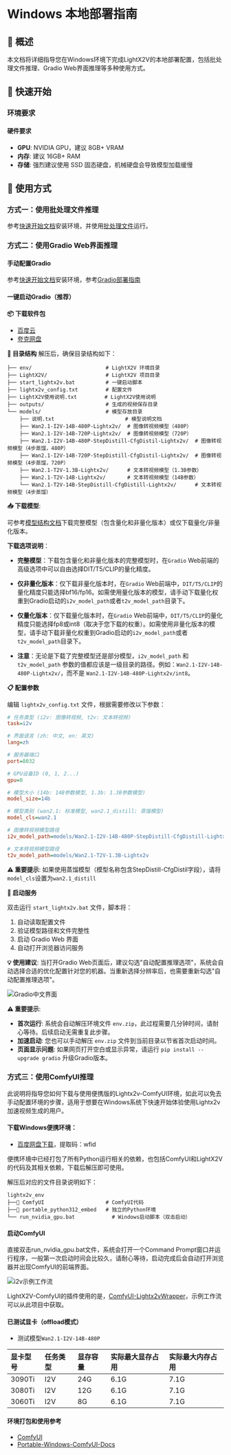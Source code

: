 # Windows 本地部署指南

## 📖 概述

本文档将详细指导您在Windows环境下完成LightX2V的本地部署配置，包括批处理文件推理、Gradio Web界面推理等多种使用方式。

## 🚀 快速开始

### 环境要求

#### 硬件要求
- **GPU**: NVIDIA GPU，建议 8GB+ VRAM
- **内存**: 建议 16GB+ RAM
- **存储**: 强烈建议使用 SSD 固态硬盘，机械硬盘会导致模型加载缓慢

## 🎯 使用方式

### 方式一：使用批处理文件推理

参考[快速开始文档](../getting_started/quickstart.md)安装环境，并使用[批处理文件](https://github.com/ModelTC/LightX2V/tree/main/scripts/win)运行。

### 方式二：使用Gradio Web界面推理

#### 手动配置Gradio

参考[快速开始文档](../getting_started/quickstart.md)安装环境，参考[Gradio部署指南](./deploy_gradio.md)

#### 一键启动Gradio（推荐）

**📦 下载软件包**
- [百度云](https://pan.baidu.com/s/1lLb2LYl8kbmjluaM9-jCjg?pwd=ugd4)
- [夸克网盘](https://pan.quark.cn/s/d0b8be4bc619)

**📁 目录结构**
解压后，确保目录结构如下：

```
├── env/                        # LightX2V 环境目录
├── LightX2V/                   # LightX2V 项目目录
├── start_lightx2v.bat          # 一键启动脚本
├── lightx2v_config.txt         # 配置文件
├── LightX2V使用说明.txt         # LightX2V使用说明
├── outputs/                    # 生成的视频保存目录
└── models/                     # 模型存放目录
    ├── 说明.txt                       # 模型说明文档
    ├── Wan2.1-I2V-14B-480P-Lightx2v/  # 图像转视频模型（480P）
    ├── Wan2.1-I2V-14B-720P-Lightx2v/  # 图像转视频模型（720P）
    ├── Wan2.1-I2V-14B-480P-StepDistill-CfgDistil-Lightx2v/  # 图像转视频模型（4步蒸馏，480P）
    ├── Wan2.1-I2V-14B-720P-StepDistill-CfgDistil-Lightx2v/  # 图像转视频模型（4步蒸馏，720P）
    ├── Wan2.1-T2V-1.3B-Lightx2v/      # 文本转视频模型（1.3B参数）
    ├── Wan2.1-T2V-14B-Lightx2v/       # 文本转视频模型（14B参数）
    └── Wan2.1-T2V-14B-StepDistill-CfgDistill-Lightx2v/      # 文本转视频模型（4步蒸馏）
```

**📥 下载模型**:

可参考[模型结构文档](./model_structure.md)下载完整模型（包含量化和非量化版本）或仅下载量化/非量化版本。

**下载选项说明**：

- **完整模型**：下载包含量化和非量化版本的完整模型时，在`Gradio` Web前端的高级选项中可以自由选择DIT/T5/CLIP的量化精度。

- **仅非量化版本**：仅下载非量化版本时，在`Gradio` Web前端中，`DIT/T5/CLIP`的量化精度只能选择bf16/fp16。如需使用量化版本的模型，请手动下载量化权重到Gradio启动的`i2v_model_path`或者`t2v_model_path`目录下。

- **仅量化版本**：仅下载量化版本时，在`Gradio` Web前端中，`DIT/T5/CLIP`的量化精度只能选择fp8或int8（取决于您下载的权重）。如需使用非量化版本的模型，请手动下载非量化权重到Gradio启动的`i2v_model_path`或者`t2v_model_path`目录下。

- **注意**：无论是下载了完整模型还是部分模型，`i2v_model_path` 和 `t2v_model_path` 参数的值都应该是一级目录的路径。例如：`Wan2.1-I2V-14B-480P-Lightx2v/`，而不是 `Wan2.1-I2V-14B-480P-Lightx2v/int8`。

**📋 配置参数**

编辑 `lightx2v_config.txt` 文件，根据需要修改以下参数：

```ini
# 任务类型 (i2v: 图像转视频, t2v: 文本转视频)
task=i2v

# 界面语言 (zh: 中文, en: 英文)
lang=zh

# 服务器端口
port=8032

# GPU设备ID (0, 1, 2...)
gpu=0

# 模型大小 (14b: 14B参数模型, 1.3b: 1.3B参数模型)
model_size=14b

# 模型类别 (wan2.1: 标准模型, wan2.1_distill: 蒸馏模型)
model_cls=wan2.1

# 图像转视频模型路径
i2v_model_path=models/Wan2.1-I2V-14B-480P-StepDistill-CfgDistill-Lightx2v

# 文本转视频模型路径
t2v_model_path=models/Wan2.1-T2V-1.3B-Lightx2v
```

**⚠️ 重要提示**: 如果使用蒸馏模型（模型名称包含StepDistill-CfgDistil字段），请将`model_cls`设置为`wan2.1_distill`

**🚀 启动服务**

双击运行 `start_lightx2v.bat` 文件，脚本将：
1. 自动读取配置文件
2. 验证模型路径和文件完整性
3. 启动 Gradio Web 界面
4. 自动打开浏览器访问服务

**💡 使用建议**: 当打开Gradio Web页面后，建议勾选"自动配置推理选项"，系统会自动选择合适的优化配置针对您的机器。当重新选择分辨率后，也需要重新勾选"自动配置推理选项"。

![Gradio中文界面](../../../../assets/figs/portabl_windows/pic_gradio_zh.png)

**⚠️ 重要提示**:
- **首次运行**: 系统会自动解压环境文件 `env.zip`，此过程需要几分钟时间，请耐心等待。后续启动无需重复此步骤。
- **加速启动**: 您也可以手动解压 `env.zip` 文件到当前目录以节省首次启动时间。
- **页面显示问题**: 如果网页打开空白或显示异常，请运行 `pip install --upgrade gradio` 升级Gradio版本。


### 方式三：使用ComfyUI推理

此说明将指导您如何下载与使用便携版的Lightx2v-ComfyUI环境，如此可以免去手动配置环境的步骤，适用于想要在Windows系统下快速开始体验使用Lightx2v加速视频生成的用户。

#### 下载Windows便携环境：

- [百度网盘下载](https://pan.baidu.com/s/1FVlicTXjmXJA1tAVvNCrBw?pwd=wfid)，提取码：wfid

便携环境中已经打包了所有Python运行相关的依赖，也包括ComfyUI和LightX2V的代码及其相关依赖，下载后解压即可使用。

解压后对应的文件目录说明如下：

```shell
lightx2v_env
├──📂 ComfyUI                    # ComfyUI代码
├──📂 portable_python312_embed   # 独立的Python环境
└── run_nvidia_gpu.bat            # Windows启动脚本（双击启动）
```

#### 启动ComfyUI

直接双击run_nvidia_gpu.bat文件，系统会打开一个Command Prompt窗口并运行程序，一般第一次启动时间会比较久，请耐心等待，启动完成后会自动打开浏览器并出现ComfyUI的前端界面。

![i2v示例工作流](../../../../assets/figs/portabl_windows/pic1.png)

LightX2V-ComfyUI的插件使用的是，[ComfyUI-Lightx2vWrapper](https://github.com/ModelTC/ComfyUI-Lightx2vWrapper)，示例工作流可以从此项目中获取。

#### 已测试显卡（offload模式）

- 测试模型`Wan2.1-I2V-14B-480P`

| 显卡型号   | 任务类型     | 显存容量    | 实际最大显存占用 | 实际最大内存占用 |
|:----------|:-----------|:-----------|:--------    |:----------    |
| 3090Ti    | I2V        | 24G        | 6.1G        | 7.1G          |
| 3080Ti    | I2V        | 12G        | 6.1G        | 7.1G          |
| 3060Ti    | I2V        | 8G         | 6.1G        | 7.1G          |


#### 环境打包和使用参考
- [ComfyUI](https://github.com/comfyanonymous/ComfyUI)
- [Portable-Windows-ComfyUI-Docs](https://docs.comfy.org/zh-CN/installation/comfyui_portable_windows#portable-%E5%8F%8A%E8%87%AA%E9%83%A8%E7%BD%B2)
